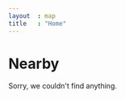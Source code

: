 ```yaml
---
layout  : map
title   : "Home"
---
```


<div id="map"></div>
<div class="nearby">
    <h1 class="title-green">Nearby</h1>
    <a href="" id="back-to-top" title="Back to top"><i class="fa fa-arrow-circle-o-up" aria-hidden="true"></i></a>
    <div class="results">
        <p class="no-results">Sorry, we couldn't find anything.</p>
    </div>
</div>